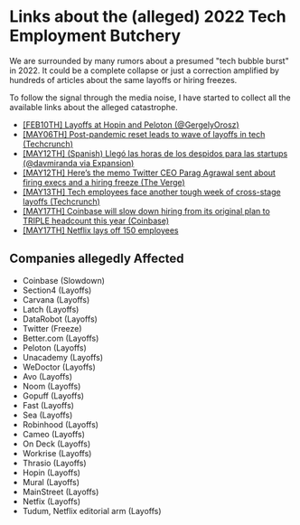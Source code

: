 # Links about the (alleged) 2022 Tech Employment Butchery

We are surrounded by many rumors about a presumed "tech bubble burst" in 2022. It could be a complete collapse or just a correction amplified by hundreds of articles about the same layoffs or hiring freezes.

To follow the signal through the media noise, I have started to collect all the available links about the alleged catastrophe.

* [[FEB10TH] Layoffs at Hopin and Peloton (@GergelyOrosz)](https://twitter.com/GergelyOrosz/status/1491855427277107202)
* [[MAY06TH] Post-pandemic reset leads to wave of layoffs in tech (Techcrunch)](https://techcrunch.com/2022/05/06/startup-tech-layoffs-in-may/)
* [[MAY12TH] (Spanish) Llegó las horas de los despidos para las startups (@davmiranda via Expansion)](https://twitter.com/davmiranda/status/1524616323124408321)
* [[MAY12TH] Here’s the memo Twitter CEO Parag Agrawal sent about firing execs and a hiring freeze (The Verge)](https://www.theverge.com/2022/5/12/23068985/twitter-memo-parag-agrawal-firing-execs-hiring-freeze)
* [[MAY13TH] Tech employees face another tough week of cross-stage layoffs (Techcrunch)](https://techcrunch.com/2022/05/13/startup-tech-layoff-and-hiring-freeze-in-may/)
* [[MAY17TH] Coinbase will slow down hiring from its original plan to TRIPLE headcount this year (Coinbase)](https://blog.coinbase.com/employee-note-an-update-on-hiring-plans-507ea4e2b6cf)
* [[MAY17TH] Netflix lays off 150 employees](https://www.cnbc.com/2022/05/17/netflix-lays-off-150-employees-as-the-streaming-service-contends-with-big-subscriber-losses.html)

## Companies allegedly Affected

* Coinbase (Slowdown)
* Section4 (Layoffs)
* Carvana (Layoffs)
* Latch (Layoffs)
* DataRobot (Layoffs)
* Twitter (Freeze)
* Better.com (Layoffs)
* Peloton (Layoffs)
* Unacademy (Layoffs)
* WeDoctor (Layoffs)
* Avo (Layoffs)
* Noom (Layoffs)
* Gopuff (Layoffs)
* Fast (Layoffs)
* Sea (Layoffs)
* Robinhood (Layoffs)
* Cameo (Layoffs)
* On Deck (Layoffs)
* Workrise (Layoffs)
* Thrasio (Layoffs)
* Hopin (Layoffs)
* Mural (Layoffs)
* MainStreet (Layoffs)
* Netfix (Layoffs)
* Tudum, Netflix editorial arm (Layoffs)

